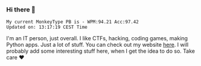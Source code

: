 ### Hi there 👋
<!-- PB START -->
```
My current MonkeyType PB is - WPM:94.21 Acc:97.42
Updated on: 13:17:19 CEST Time
```
<!-- PB END -->
I'm an IT person, just overall. I like CTFs, hacking, coding games, making Python apps. Just a lot of stuff.
You can check out my website [here](https://skill3472.github.io/).
I will probably add some interesting stuff here, when I get the idea to do so. Take care ❤️

